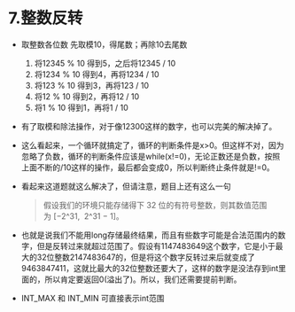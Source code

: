 # 7.整数反转

- 取整数各位数 先取模10，得尾数；再除10去尾数

  1. 将12345 % 10 得到5，之后将12345 / 10
  2. 将1234 % 10 得到4，再将1234 / 10
  3. 将123 % 10 得到3，再将123 / 10
  4. 将12 % 10 得到2，再将12 / 10
  5. 将1 % 10 得到1，再将1 / 10

- 有了取模和除法操作，对于像12300这样的数字，也可以完美的解决掉了。
- 这么看起来，一个循环就搞定了，循环的判断条件是x>0。但这样不对，因为忽略了负数，循环的判断条件应该是while(x!=0)，无论正数还是负数，按照上面不断的/10这样的操作，最后都会变成0，所以判断终止条件就是!=0。
- 看起来这道题就这么解决了，但请注意，题目上还有这么一句
  >假设我们的环境只能存储得下 32 位的有符号整数，则其数值范围为 [−2^31,  2^31 − 1]。
- 也就是说我们不能用long存储最终结果，而且有些数字可能是合法范围内的数字，但是反转过来就超过范围了。假设有1147483649这个数字，它是小于最大的32位整数2147483647的，但是将这个数字反转过来后就变成了9463847411，这就比最大的32位整数还要大了，这样的数字是没法存到int里面的，所以肯定要返回0(溢出了)。所以，我们还需要提前判断。

- INT_MAX 和 INT_MIN 可直接表示int范围